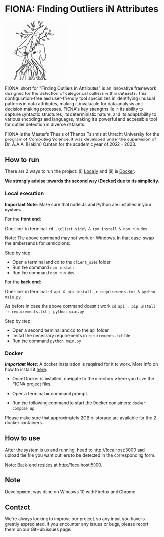 # FIONA: FInding Outliers iN Attributes

<img src="client_side/public/LogoFIONA.png" alt="A minimalistic one-line of a woman fused into a tree" width="200" title="Logo of FIONA"/>

FIONA, short for "Finding Outliers in Attributes" is an innovative framework designed for the detection of categorical
outliers within datasets. This configuration-free and user-friendly tool specializes in identifying unusual patterns in
data attributes, making it invaluable for data analysis and decision-making processes. FIONA's key strengths lie in its
ability to capture syntactic structures, its deterministic nature, and its adaptability to various encodings and
languages, making it a powerful and accessible tool for outlier detection in diverse datasets.

FIONA is the Master's Thesis of Thanos Tsiamis
at Utrecht University for the program of Computing Science. It was developed under
the supervision of Dr. A.A.A. (Hakim) Qahtan for the academic year of 2022 - 2023.

## How to run

There are 2 ways to run the project: (i) [Locally](#local-execution) and (ii) in [Docker](#docker).

**We strongly advise towards the second way (Docker) due to its simplicity.**

### Local execution

**Important Note**: Make sure that node.Js and Python are installed in your system.

For the **front end**:

One-liner in terminal: `cd .\client_side\ & npm install & npm run dev`

Note: The above command may not work on Windows. In that case, swap the ambersands for semicolons:

Step by step:



- Open a terminal and cd to the `client_side` folder
- Run the command `npm install`
- Run the command `npm run dev`

For the **back end**:

One-liner in terminal `cd api & pip install -r requirements.txt & python main.py`

As before in case the above command doesn't work `cd api ; pip install
-r requirements.txt ; python main.py`

Step by step:

- Open a second terminal and cd to the api folder
- Install the necessary requirements in `requirements.txt` file
- Run the command `python main.py`

### Docker

**_Important Note_**: A docker installation is required for it to work. More info on how to
install it [here](https://docs.docker.com/get-docker/).

- Once Docker is installed, navigate to the directory where you have the FIONA project files.

- Open a terminal or command prompt.

- Run the following command to start the Docker containers: `docker compose up`

Please make sure that approximately 2GB of storage are available for the 2 docker containers.

## How to use

After the system is up and running, head to [http://localhost:3000](http://localhost:3000) and upload the file you want
outliers to be detected in the corresponding form.

Note: Back-end resides at [http://localhost:5000](http://localhost:5000).

## Note

Development was done on Windows 10 with Firefox and Chrome.

## Contact

We're always looking to improve our project, so any input you have is greatly appreciated. If you encounter any issues
or bugs, please report them on our GitHub issues page.
